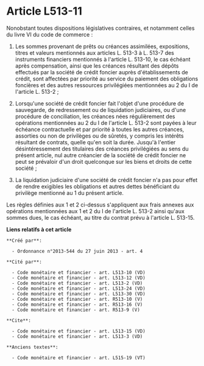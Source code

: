 # Article L513-11

Nonobstant toutes dispositions législatives contraires, et notamment celles du livre VI du code de commerce : 

1. Les sommes provenant de prêts ou créances assimilées, expositions, titres et valeurs mentionnés aux articles L. 513-3 à L.
513-7 des instruments financiers mentionnés à l'article L. 513-10, le cas échéant après compensation, ainsi que les créances
résultant des dépôts effectués par la société de crédit foncier auprès d'établissements de crédit, sont affectées par
priorité au service du paiement des obligations foncières et des autres ressources privilégiées mentionnées au 2 du I de
l'article L. 513-2 ; 

2. Lorsqu'une société de crédit foncier fait l'objet d'une procédure de sauvegarde, de redressement ou de liquidation
judiciaires, ou d'une procédure de conciliation, les créances nées régulièrement des opérations mentionnées au 2 du I de
l'article L. 513-2 sont payées à leur échéance contractuelle et par priorité à toutes les autres créances, assorties ou non
de privilèges ou de sûretés, y compris les intérêts résultant de contrats, quelle qu'en soit la durée. Jusqu'à l'entier
désintéressement des titulaires des créances privilégiées au sens du présent article, nul autre créancier de la société de
crédit foncier ne peut se prévaloir d'un droit quelconque sur les biens et droits de cette société ; 

3. La liquidation judiciaire d'une société de crédit foncier n'a pas pour effet de rendre exigibles les obligations et autres
dettes bénéficiant du privilège mentionné au 1 du présent article. 

Les règles définies aux 1 et 2 ci-dessus s'appliquent aux frais annexes aux opérations mentionnées aux 1 et 2 du I de
l'article L. 513-2 ainsi qu'aux sommes dues, le cas échéant, au titre du contrat prévu à l'article L. 513-15.

**Liens relatifs à cet article**

	**Créé par**:

	  - Ordonnance n°2013-544 du 27 juin 2013 - art. 4

	**Cité par**:

	  - Code monétaire et financier - art. L513-10 (VD)
	  - Code monétaire et financier - art. L513-12 (VD)
	  - Code monétaire et financier - art. L513-2 (VD)
	  - Code monétaire et financier - art. L513-24 (VD)
	  - Code monétaire et financier - art. L513-30 (VD)
	  - Code monétaire et financier - art. R513-10 (V)
	  - Code monétaire et financier - art. R513-16 (V)
	  - Code monétaire et financier - art. R513-9 (V)

	**Cite**:

	  - Code monétaire et financier - art. L513-15 (VD)
	  - Code monétaire et financier - art. L513-3 (VD)

	**Anciens textes**:

	  - Code monétaire et financier - art. L515-19 (VT)
